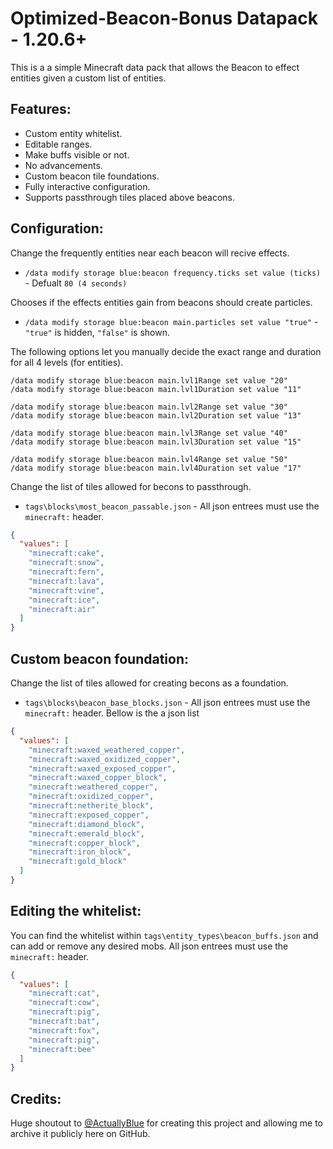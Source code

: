 
# Optimized-Beacon-Bonus Datapack - 1.20.6+

This is a a simple Minecraft data pack that allows the Beacon to effect entities given a custom list of entities. 

## Features:

 - Custom entity whitelist.
 - Editable ranges.
 - Make buffs visible or not.
 - No advancements.
 - Custom beacon tile foundations.
 - Fully interactive configuration.
 - Supports passthrough tiles placed above beacons.

## Configuration:

Change the frequently entities near each beacon will recive effects.
 - `/data modify storage blue:beacon frequency.ticks set value (ticks)` - Defualt `80 (4 seconds)`

Chooses if the effects entities gain from beacons should create particles.
 - `/data modify storage blue:beacon main.particles set value "true"` - `"true"` is hidden, `"false"` is shown.

The following options let you manually decide the exact range and duration for all 4 levels (for entities).
```
/data modify storage blue:beacon main.lvl1Range set value "20"
/data modify storage blue:beacon main.lvl1Duration set value "11"
```
```
/data modify storage blue:beacon main.lvl2Range set value "30"
/data modify storage blue:beacon main.lvl2Duration set value "13"
```
```
/data modify storage blue:beacon main.lvl3Range set value "40"
/data modify storage blue:beacon main.lvl3Duration set value "15"
```
```
/data modify storage blue:beacon main.lvl4Range set value "50"
/data modify storage blue:beacon main.lvl4Duration set value "17"
```

Change the list of tiles allowed for becons to passthrough.
 - `tags\blocks\most_beacon_passable.json` - All json entrees must use the `minecraft:` header.
```json
{
  "values": [
    "minecraft:cake",
    "minecraft:snow",
    "minecraft:fern",
    "minecraft:lava",
    "minecraft:vine",
    "minecraft:ice",
    "minecraft:air"
  ]
}
```

## Custom beacon foundation:

Change the list of tiles allowed for creating becons as a foundation.
 - `tags\blocks\beacon_base_blocks.json` - All json entrees must use the `minecraft:` header.
Bellow is the a json list 
```json
{
  "values": [
    "minecraft:waxed_weathered_copper",
    "minecraft:waxed_oxidized_copper",
    "minecraft:waxed_exposed_copper",
    "minecraft:waxed_copper_block",
    "minecraft:weathered_copper",
    "minecraft:oxidized_copper",
    "minecraft:netherite_block",
    "minecraft:exposed_copper",
    "minecraft:diamond_block",
    "minecraft:emerald_block",
    "minecraft:copper_block",
    "minecraft:iron_block",
    "minecraft:gold_block"
  ]
}
```

## Editing the whitelist:

You can find the whitelist within `tags\entity_types\beacon_buffs.json` and can add or remove any desired mobs. All json entrees must use the `minecraft:` header.
```json
{
  "values": [
    "minecraft:cat",
    "minecraft:cow",
    "minecraft:pig",
    "minecraft:bat",
    "minecraft:fox",
    "minecraft:pig",
    "minecraft:bee"
  ]
}
```

## Credits:

Huge shoutout to [@ActuallyBlue](https://github.com/ActuallyBlue/) for creating this project and allowing me to archive it publicly here on GitHub. 
